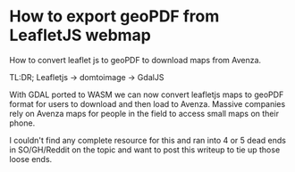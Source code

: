# How to export geoPDF from LeafletJS webmap
How to convert leaflet js to geoPDF to download maps from Avenza.

TL:DR;
Leafletjs -> domtoimage -> GdalJS

With GDAL ported to WASM we can now convert leafletjs maps to geoPDF format for users to download and then load to Avenza. Massive companies rely on Avenza maps for people in the field to access small maps on their phone.

I couldn't find any complete resource for this and ran into 4 or 5 dead ends in SO/GH/Reddit on the topic and want to post this writeup to tie up those loose ends.

